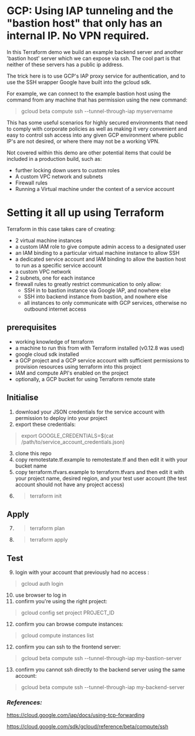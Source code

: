 
# GCP: Using IAP tunneling and the "bastion host" that only has an internal IP. No VPN required.

In this Terraform demo we build an example backend server and another 'bastion host' server which we can expose via ssh. The cool part is that neither of these servers has a public ip address.

The trick here is to use GCP's IAP proxy service for authentication, and to use the SSH wrapper Google have built into the gcloud sdk.

For example, we can connect to the example bastion host using the command from any machine that has permission using the new command:
> gcloud beta compute ssh --tunnel-through-iap myservername

This has some useful scenarios for highly secured environments that need to comply with corporate policies as well as making it very convenient and easy to control ssh access into any given GCP environment where public IP's are not desired, or where there may not be a working VPN.

Not covered within this demo are other potential items that could be included in a production build, such as:
- further locking down users to custom roles
- A custom VPC network and subnets
- Firewall rules
- Running a Virtual machine under the context of a service account

# Setting it all up using Terraform

Terraform in this case takes care of creating:
- 2 virtual machine instances
- a custom IAM role to give compute admin access to a designated user
- an IAM binding to a particular virtual machine instance to allow SSH
- a dedicated service account and IAM binding to allow the bastion host to run as a specific service account
- a custom VPC network
- 2 subnets, one for each instance
- firewall rules to greatly restrict communication to only allow:
    - SSH in to bastion instance via Google IAP, and nowhere else
    - SSH into backend instance from bastion, and nowhere else
    - all instances to only communicate with GCP services, otherwise no outbound internet access

## prerequisites
- working knowledge of terraform
- a machine to run this from with Terraform installed (v0.12.8 was used)
- google cloud sdk installed
- a GCP project and a GCP service account with sufficient permissions to provision resources using terraform into this project
- IAM and compute API's enabled on the project
- optionally, a GCP bucket for using Terraform remote state

## Initialise
1. download your JSON credentials for the service account with permission to deploy into your project
2. export these credentials:
> export GOOGLE_CREDENTIALS=$(cat /path/to/service_account_credentials.json)
3. clone this repo
4. copy remotestate.tf.example to remotestate.tf and then edit it with your bucket name
5. copy terraform.tfvars.example to terraform.tfvars and then edit it with your project name, desired region, and your test user account (the test account should not have any project access)
6. > terraform init

## Apply

7. > terraform plan
8. > terraform apply

## Test

9. login with your account that previously had no access :
> gcloud auth login
10. use browser to log in
11. confirm you're using the right project:
> gcloud config set project PROJECT_ID
12. confirm you can browse compute instances:
> gcloud compute instances list
12. confirm you can ssh to the frontend server:
> gcloud beta compute ssh --tunnel-through-iap my-bastion-server
13. confirm you cannot ssh directly to the backend server using the same account:
> gcloud beta compute ssh --tunnel-through-iap my-backend-server


### *References:*

https://cloud.google.com/iap/docs/using-tcp-forwarding

https://cloud.google.com/sdk/gcloud/reference/beta/compute/ssh